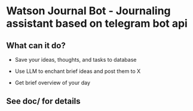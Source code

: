 # Watson Journal Bot - Journaling assistant based on telegram bot api

## What can it do?

* Save your ideas, thoughts, and tasks to database
* Use LLM to enchant brief ideas and post them to X

* Get brief overview of your day


## See doc/ for details
